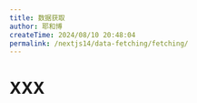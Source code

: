 ```yaml
---
title: 数据获取
author: 耶和博
createTime: 2024/08/10 20:48:04
permalink: /nextjs14/data-fetching/fetching/
---
```


# XXX